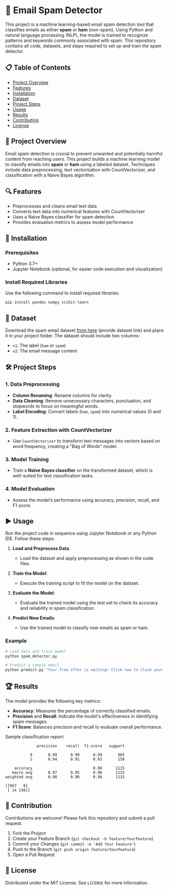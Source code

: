 
# 📧 Email Spam Detector

This project is a machine learning-based email spam detection tool that classifies emails as either **spam** or **ham** (non-spam). Using Python and natural language processing (NLP), the model is trained to recognize patterns and keywords commonly associated with spam. This repository contains all code, datasets, and steps required to set up and train the spam detector.

## 📋 Table of Contents

- [Project Overview](#project-overview)
- [Features](#features)
- [Installation](#installation)
- [Dataset](#dataset)
- [Project Steps](#project-steps)
- [Usage](#usage)
- [Results](#results)
- [Contributing](#contributing)
- [License](#license)

## 📌 Project Overview

Email spam detection is crucial to prevent unwanted and potentially harmful content from reaching users. This project builds a machine learning model to classify emails into **spam** or **ham** using a labeled dataset. Techniques include data preprocessing, text vectorization with CountVectorizer, and classification with a Naive Bayes algorithm.

## 🔍 Features

- Preprocesses and cleans email text data
- Converts text data into numerical features with CountVectorizer
- Uses a Naive Bayes classifier for spam detection
- Provides evaluation metrics to assess model performance

## 🚀 Installation

### Prerequisites

- Python 3.7+
- Jupyter Notebook (optional, for easier code execution and visualization)

### Install Required Libraries

Use the following command to install required libraries:

```bash
pip install pandas numpy scikit-learn
```

## 📂 Dataset

Download the spam email dataset [from here](#) (provide dataset link) and place it in your project folder. The dataset should include two columns:
- `v1`: The label (`ham` or `spam`)
- `v2`: The email message content

## 🛠 Project Steps

### 1. Data Preprocessing
   - **Column Renaming**: Rename columns for clarity.
   - **Data Cleaning**: Remove unnecessary characters, punctuation, and stopwords to focus on meaningful words.
   - **Label Encoding**: Convert labels (`ham`, `spam`) into numerical values (0 and 1).

### 2. Feature Extraction with CountVectorizer
   - Use `CountVectorizer` to transform text messages into vectors based on word frequency, creating a "Bag of Words" model.

### 3. Model Training
   - Train a **Naive Bayes classifier** on the transformed dataset, which is well-suited for text classification tasks.

### 4. Model Evaluation
   - Assess the model’s performance using accuracy, precision, recall, and F1 score.

## ▶️ Usage

Run the project code in sequence using Jupyter Notebook or any Python IDE. Follow these steps:

1. **Load and Preprocess Data**:
   - Load the dataset and apply preprocessing as shown in the code files.
   
2. **Train the Model**:
   - Execute the training script to fit the model on the dataset.

3. **Evaluate the Model**:
   - Evaluate the trained model using the test set to check its accuracy and reliability in spam classification.

4. **Predict New Emails**:
   - Use the trained model to classify new emails as spam or ham.

### Example

```python
# Load data and train model
python spam_detector.py

# Predict a sample email
python predict.py "Your free offer is waiting! Click now to claim your prize."
```

## 🏆 Results

The model provides the following key metrics:
- **Accuracy**: Measures the percentage of correctly classified emails.
- **Precision** and **Recall**: Indicate the model's effectiveness in identifying spam messages.
- **F1 Score**: Balances precision and recall to evaluate overall performance.

Sample classification report:
```plaintext
              precision    recall  f1-score   support

           0       0.99      0.99      0.99       965
           1       0.94      0.91      0.93       150

    accuracy                           0.98      1115
   macro avg       0.97      0.95      0.96      1115
weighted avg       0.98      0.98      0.98      1115

[[957   8]
 [ 14 136]]
```

## 🤝 Contribution

Contributions are welcome! Please fork this repository and submit a pull request.

1. Fork the Project
2. Create your Feature Branch (`git checkout -b feature/YourFeature`)
3. Commit your Changes (`git commit -m 'Add Your Feature'`)
4. Push to the Branch (`git push origin feature/YourFeature`)
5. Open a Pull Request

## 📄 License

Distributed under the MIT License. See `LICENSE` for more information.
